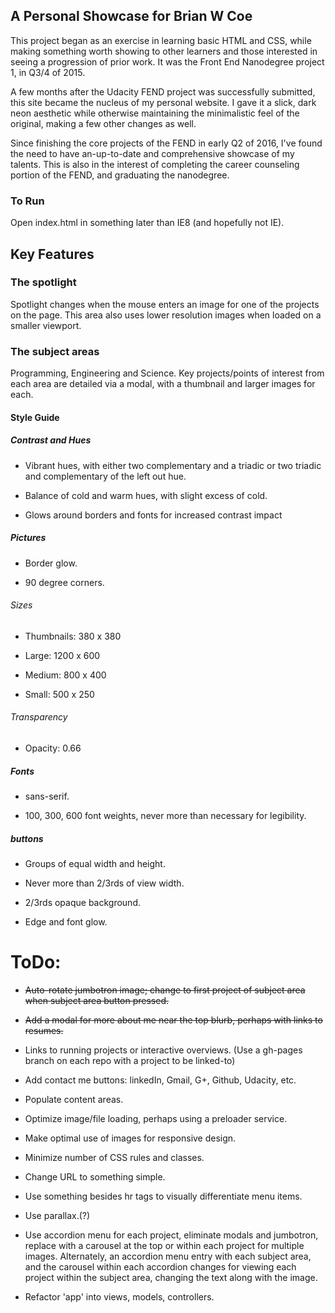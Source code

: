 ## A Personal Showcase for Brian W Coe

This project began as an exercise in learning basic HTML and CSS, while making something worth showing to other learners and those interested in seeing a progression of prior work. It was the Front End Nanodegree project 1, in Q3/4 of 2015.

A few months after the Udacity FEND project was successfully submitted, this site became the nucleus of my personal website. I gave it a slick, dark neon aesthetic while otherwise maintaining the minimalistic feel of the original, making a few other changes as well.

Since finishing the core projects of the FEND in early Q2 of 2016, I've found the need to have an-up-to-date and comprehensive showcase of my talents. This is also in the interest of completing the career counseling portion of the FEND, and graduating the nanodegree.

### To Run

Open index.html in something later than IE8 (and hopefully not IE).

## Key Features

### The spotlight

Spotlight changes when the mouse enters an image for one of the projects on the page. This area also uses lower resolution images when loaded on a smaller viewport.

### The subject areas

Programming, Engineering and Science. Key projects/points of interest from each area are detailed via a modal, with a thumbnail and larger images for each.

#### Style Guide

##### Contrast and Hues

- Vibrant hues, with either two complementary and a triadic or two triadic and complementary of the left out hue.

- Balance of cold and warm hues, with slight excess of cold.

- Glows around borders and fonts for increased contrast impact

##### Pictures

- Border glow.

- 90 degree corners.

###### Sizes

- Thumbnails: 380 x 380

- Large: 1200 x 600

- Medium: 800 x 400

- Small: 500 x 250

###### Transparency

- Opacity: 0.66

##### Fonts

- sans-serif.

- 100, 300, 600 font weights, never more than necessary for legibility.

##### buttons

- Groups of equal width and height.

- Never more than 2/3rds of view width.

- 2/3rds opaque background.

- Edge and font glow.

# ToDo:

- ~~Auto-rotate jumbotron image; change to first project of subject area when subject area button pressed.~~

- ~~Add a modal for more about me near the top blurb, perhaps with links to resumes.~~

- Links to running projects or interactive overviews. (Use a gh-pages branch on each repo with a project to be linked-to)

- Add contact me buttons: linkedIn, Gmail, G+, Github, Udacity, etc.

- Populate content areas.

- Optimize image/file loading, perhaps using a preloader service.

- Make optimal use of images for responsive design.

- Minimize number of CSS rules and classes.

- Change URL to something simple.

- Use something besides hr tags to visually differentiate menu items.

- Use parallax.(?)

- Use accordion menu for each project, eliminate modals and jumbotron, replace with a carousel at the top or within each project for multiple images. Alternately, an accordion menu entry with each subject area, and the carousel within each accordion changes for viewing each project within the subject area, changing the text along with the image.

- Refactor 'app' into views, models, controllers.

